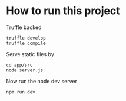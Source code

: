 # How to run this project

Truffle backed

```
truffle develop
truffle compile
```


Serve static files by

```
cd app/src
node server.js 
```

Now run the node dev server

```
npm run dev
```